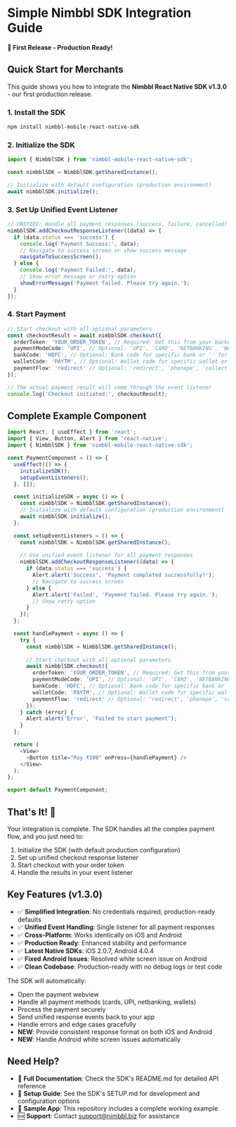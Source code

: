 # Simple Nimbbl SDK Integration Guide

**🎉 First Release - Production Ready!**

## Quick Start for Merchants

This guide shows you how to integrate the **Nimbbl React Native SDK v1.3.0** - our first production release.

### 1. Install the SDK
```bash
npm install nimbbl-mobile-react-native-sdk
```

### 2. Initialize the SDK
```typescript
import { NimbblSDK } from 'nimbbl-mobile-react-native-sdk';

const nimbblSDK = NimbblSDK.getSharedInstance();

// Initialize with default configuration (production environment)
await nimbblSDK.initialize();
```

### 3. Set Up Unified Event Listener
```typescript
// UNIFIED: Handle all payment responses (success, failure, cancelled)
nimbblSDK.addCheckoutResponseListener((data) => {
  if (data.status === 'success') {
    console.log('Payment Success:', data);
    // Navigate to success screen or show success message
    navigateToSuccessScreen();
  } else {
    console.log('Payment Failed:', data);
    // Show error message or retry option
    showErrorMessage('Payment failed. Please try again.');
  }
});
```

### 4. Start Payment
```typescript
// Start checkout with all optional parameters
const checkoutResult = await nimbblSDK.checkout({
  orderToken: 'YOUR_ORDER_TOKEN', // Required: Get this from your backend
  paymentModeCode: 'UPI', // Optional: 'UPI', 'CARD', 'NETBANKING', 'WALLET', 'EMI', 'CASH' or '' for all
  bankCode: 'HDFC', // Optional: Bank code for specific bank or '' for all banks
  walletCode: 'PAYTM', // Optional: Wallet code for specific wallet or '' for all wallets
  paymentFlow: 'redirect' // Optional: 'redirect', 'phonepe', 'collect', 'intent' or '' for default
});

// The actual payment result will come through the event listener
console.log('Checkout initiated:', checkoutResult);
```

## Complete Example Component

```typescript
import React, { useEffect } from 'react';
import { View, Button, Alert } from 'react-native';
import { NimbblSDK } from 'nimbbl-mobile-react-native-sdk';

const PaymentComponent = () => {
  useEffect(() => {
    initializeSDK();
    setupEventListeners();
  }, []);

  const initializeSDK = async () => {
    const nimbblSDK = NimbblSDK.getSharedInstance();
    // Initialize with default configuration (production environment)
    await nimbblSDK.initialize();
  };

  const setupEventListeners = () => {
    const nimbblSDK = NimbblSDK.getSharedInstance();
    
    // Use unified event listener for all payment responses
    nimbblSDK.addCheckoutResponseListener((data) => {
      if (data.status === 'success') {
        Alert.alert('Success', 'Payment completed successfully!');
        // Navigate to success screen
      } else {
        Alert.alert('Failed', 'Payment failed. Please try again.');
        // Show retry option
      }
    });
  };

  const handlePayment = async () => {
    try {
      const nimbblSDK = NimbblSDK.getSharedInstance();
      
      // Start checkout with all optional parameters
      await nimbblSDK.checkout({
        orderToken: 'YOUR_ORDER_TOKEN', // Required: Get this from your backend
        paymentModeCode: 'UPI', // Optional: 'UPI', 'CARD', 'NETBANKING', 'WALLET', 'EMI', 'CASH' or '' for all
        bankCode: 'HDFC', // Optional: Bank code for specific bank or '' for all banks
        walletCode: 'PAYTM', // Optional: Wallet code for specific wallet or '' for all wallets
        paymentFlow: 'redirect' // Optional: 'redirect', 'phonepe', 'collect', 'intent' or '' for default
      });
    } catch (error) {
      Alert.alert('Error', 'Failed to start payment');
    }
  };

  return (
    <View>
      <Button title="Pay ₹100" onPress={handlePayment} />
    </View>
  );
};

export default PaymentComponent;
```

## That's It! 🎉

Your integration is complete. The SDK handles all the complex payment flow, and you just need to:
1. Initialize the SDK (with default production configuration)
2. Set up unified checkout response listener
3. Start checkout with your order token
4. Handle the results in your event listener

## Key Features (v1.3.0)

- ✅ **Simplified Integration**: No credentials required, production-ready defaults
- ✅ **Unified Event Handling**: Single listener for all payment responses
- ✅ **Cross-Platform**: Works identically on iOS and Android
- ✅ **Production Ready**: Enhanced stability and performance
- ✅ **Latest Native SDKs**: iOS 2.0.7, Android 4.0.4
- ✅ **Fixed Android Issues**: Resolved white screen issue on Android
- ✅ **Clean Codebase**: Production-ready with no debug logs or test code

The SDK will automatically:
- Open the payment webview
- Handle all payment methods (cards, UPI, netbanking, wallets)
- Process the payment securely
- Send unified response events back to your app
- Handle errors and edge cases gracefully
- **NEW**: Provide consistent response format on both iOS and Android
- **NEW**: Handle Android white screen issues automatically

## Need Help?

- 📖 **Full Documentation**: Check the SDK's README.md for detailed API reference
- 🔧 **Setup Guide**: See the SDK's SETUP.md for development and configuration options
- 📱 **Sample App**: This repository includes a complete working example
- 🆘 **Support**: Contact support@nimbbl.biz for assistance
